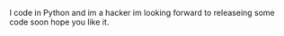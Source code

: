 
                                                                                                  
                                                                                                  
I code in Python and im a hacker
im looking forward to releaseing some code soon hope you like it.
